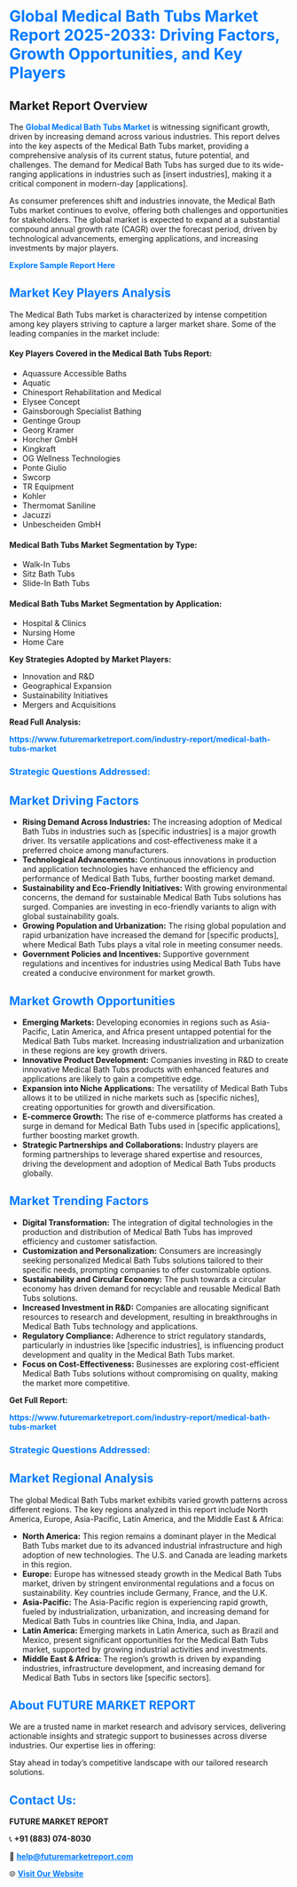 <h1 style="color: #007BFF;">Global Medical Bath Tubs Market Report 2025-2033: Driving Factors, Growth Opportunities, and Key Players</h1>

<section id="overview">
<h2>Market Report Overview</h2>
<p>The <a href="https://www.futuremarketreport.com/industry-report/medical-bath-tubs-market" style="color: #007BFF; text-decoration: none;"><strong>Global Medical Bath Tubs Market</strong></a> is witnessing significant growth, driven by increasing demand across various industries. This report delves into the key aspects of the Medical Bath Tubs market, providing a comprehensive analysis of its current status, future potential, and challenges. The demand for Medical Bath Tubs has surged due to its wide-ranging applications in industries such as [insert industries], making it a critical component in modern-day [applications].</p>
<p>As consumer preferences shift and industries innovate, the Medical Bath Tubs market continues to evolve, offering both challenges and opportunities for stakeholders. The global market is expected to expand at a substantial compound annual growth rate (CAGR) over the forecast period, driven by technological advancements, emerging applications, and increasing investments by major players.</p>
</section>

<section id="overview">
<p><a href="https://www.futuremarketreport.com/request-sample/reportId=101607" style="color: #007BFF; text-decoration: none;"><strong>Explore Sample Report Here</strong></a></p>
</section>

<section id="key-players">
<h2 style="color: #007BFF;">Market Key Players Analysis</h2>
<p>The Medical Bath Tubs market is characterized by intense competition among key players striving to capture a larger market share. Some of the leading companies in the market include:</p>
<h4>Key Players Covered in the Medical Bath Tubs Report:</h4>
<ul><li>Aquassure Accessible Baths</li><li>Aquatic</li><li>Chinesport Rehabilitation and Medical</li><li>Elysee Concept</li><li>Gainsborough Specialist Bathing</li><li>Gentinge Group</li><li>Georg Kramer</li><li>Horcher GmbH</li><li>Kingkraft</li><li>OG Wellness Technologies</li><li>Ponte Giulio</li><li>Swcorp</li><li>TR Equipment</li><li>Kohler</li><li>Thermomat Saniline</li><li>Jacuzzi</li><li>Unbescheiden GmbH</li></ul>
<h4>Medical Bath Tubs Market Segmentation by Type:</h4>
<ul><li>Walk-In Tubs</li><li>Sitz Bath Tubs</li><li>Slide-In Bath Tubs</li></ul>

<h4>Medical Bath Tubs Market Segmentation by Application:</h4>
<ul><li>Hospital &amp; Clinics</li><li>Nursing Home</li><li>Home Care</li></ul>
<p><strong>Key Strategies Adopted by Market Players:</strong></p>
<ul>
<li>Innovation and R&D</li>
<li>Geographical Expansion</li>
<li>Sustainability Initiatives</li>
<li>Mergers and Acquisitions</li>
</ul>
</section>

<section>
<p><strong>Read Full Analysis: </strong></p><a href="https://www.futuremarketreport.com/industry-report/medical-bath-tubs-market" style="color: #007BFF; text-decoration: none;"><strong>https://www.futuremarketreport.com/industry-report/medical-bath-tubs-market</strong></a>
<h3 style="color: #007BFF;">Strategic Questions Addressed:</h3>
</section>

<section id="driving-factors">
<h2 style="color: #007BFF;">Market Driving Factors</h2>
<ul>
<li><strong>Rising Demand Across Industries:</strong> The increasing adoption of Medical Bath Tubs in industries such as [specific industries] is a major growth driver. Its versatile applications and cost-effectiveness make it a preferred choice among manufacturers.</li>
<li><strong>Technological Advancements:</strong> Continuous innovations in production and application technologies have enhanced the efficiency and performance of Medical Bath Tubs, further boosting market demand.</li>
<li><strong>Sustainability and Eco-Friendly Initiatives:</strong> With growing environmental concerns, the demand for sustainable Medical Bath Tubs solutions has surged. Companies are investing in eco-friendly variants to align with global sustainability goals.</li>
<li><strong>Growing Population and Urbanization:</strong> The rising global population and rapid urbanization have increased the demand for [specific products], where Medical Bath Tubs plays a vital role in meeting consumer needs.</li>
<li><strong>Government Policies and Incentives:</strong> Supportive government regulations and incentives for industries using Medical Bath Tubs have created a conducive environment for market growth.</li>
</ul>
</section>

<section id="growth-opportunities">
<h2 style="color: #007BFF;">Market Growth Opportunities</h2>
<ul>
<li><strong>Emerging Markets:</strong> Developing economies in regions such as Asia-Pacific, Latin America, and Africa present untapped potential for the Medical Bath Tubs market. Increasing industrialization and urbanization in these regions are key growth drivers.</li>
<li><strong>Innovative Product Development:</strong> Companies investing in R&D to create innovative Medical Bath Tubs products with enhanced features and applications are likely to gain a competitive edge.</li>
<li><strong>Expansion into Niche Applications:</strong> The versatility of Medical Bath Tubs allows it to be utilized in niche markets such as [specific niches], creating opportunities for growth and diversification.</li>
<li><strong>E-commerce Growth:</strong> The rise of e-commerce platforms has created a surge in demand for Medical Bath Tubs used in [specific applications], further boosting market growth.</li>
<li><strong>Strategic Partnerships and Collaborations:</strong> Industry players are forming partnerships to leverage shared expertise and resources, driving the development and adoption of Medical Bath Tubs products globally.</li>
</ul>
</section>

<section id="trending-factors">
<h2 style="color: #007BFF;">Market Trending Factors</h2>
<ul>
<li><strong>Digital Transformation:</strong> The integration of digital technologies in the production and distribution of Medical Bath Tubs has improved efficiency and customer satisfaction.</li>
<li><strong>Customization and Personalization:</strong> Consumers are increasingly seeking personalized Medical Bath Tubs solutions tailored to their specific needs, prompting companies to offer customizable options.</li>
<li><strong>Sustainability and Circular Economy:</strong> The push towards a circular economy has driven demand for recyclable and reusable Medical Bath Tubs solutions.</li>
<li><strong>Increased Investment in R&D:</strong> Companies are allocating significant resources to research and development, resulting in breakthroughs in Medical Bath Tubs technology and applications.</li>
<li><strong>Regulatory Compliance:</strong> Adherence to strict regulatory standards, particularly in industries like [specific industries], is influencing product development and quality in the Medical Bath Tubs market.</li>
<li><strong>Focus on Cost-Effectiveness:</strong> Businesses are exploring cost-efficient Medical Bath Tubs solutions without compromising on quality, making the market more competitive.</li>
</ul>
</section>

<section>
<p><strong>Get Full Report: </strong></p><a href="https://www.futuremarketreport.com/industry-report/medical-bath-tubs-market" style="color: #007BFF; text-decoration: none;"><strong>https://www.futuremarketreport.com/industry-report/medical-bath-tubs-market</strong></a>
<h3 style="color: #007BFF;">Strategic Questions Addressed:</h3>
</section>


<section id="regional-analysis">
<h2 style="color: #007BFF;">Market Regional Analysis</h2>
<p>The global Medical Bath Tubs market exhibits varied growth patterns across different regions. The key regions analyzed in this report include North America, Europe, Asia-Pacific, Latin America, and the Middle East & Africa:</p>
<ul>
<li><strong>North America:</strong> This region remains a dominant player in the Medical Bath Tubs market due to its advanced industrial infrastructure and high adoption of new technologies. The U.S. and Canada are leading markets in this region.</li>
<li><strong>Europe:</strong> Europe has witnessed steady growth in the Medical Bath Tubs market, driven by stringent environmental regulations and a focus on sustainability. Key countries include Germany, France, and the U.K.</li>
<li><strong>Asia-Pacific:</strong> The Asia-Pacific region is experiencing rapid growth, fueled by industrialization, urbanization, and increasing demand for Medical Bath Tubs in countries like China, India, and Japan.</li>
<li><strong>Latin America:</strong> Emerging markets in Latin America, such as Brazil and Mexico, present significant opportunities for the Medical Bath Tubs market, supported by growing industrial activities and investments.</li>
<li><strong>Middle East & Africa:</strong> The region’s growth is driven by expanding industries, infrastructure development, and increasing demand for Medical Bath Tubs in sectors like [specific sectors].</li>
</ul>
</section>

<footer>
<h2 style="color: #007BFF;">About FUTURE MARKET REPORT</h2>
<p>We are a trusted name in market research and advisory services, delivering actionable insights and strategic support to businesses across diverse industries. Our expertise lies in offering:</p>

<p>Stay ahead in today’s competitive landscape with our tailored research solutions.</p>

<h2 style="color: #007BFF;">Contact Us:</h2>
<p><strong>FUTURE MARKET REPORT</strong></p>
<p>📞 <strong>+91 (883) 074-8030</strong></p>
<p>📧 <strong><a href="mailto:help@futuremarketreport.com" style="color: #007BFF;">help@futuremarketreport.com</a></strong></p>
<p>🌐 <strong><a href="https://www.futuremarketreport.com/" style="color: #007BFF;">Visit Our Website</a></strong></p>
</footer>